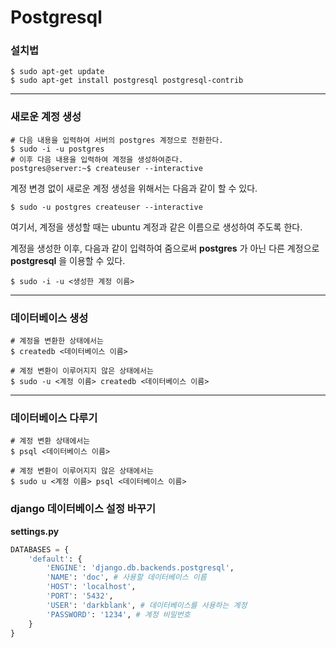 # Postgresql

### 설치법

```
$ sudo apt-get update
$ sudo apt-get install postgresql postgresql-contrib
```

---

### 새로운 계정 생성

```
# 다음 내용을 입력하여 서버의 postgres 계정으로 전환한다.
$ sudo -i -u postgres
# 이후 다음 내용을 입력하여 계정을 생성하여준다.
postgres@server:~$ createuser --interactive
```

계정 변경 없이 새로운 계정 생성을 위해서는 다음과 같이 할 수 있다.

```
$ sudo -u postgres createuser --interactive
```

여기서, 계정을 생성할 때는 ubuntu 계정과 같은 이름으로 생성하여 주도록 한다.

계정을 생성한 이후, 다음과 같이 입력하여 줌으로써 **postgres** 가 아닌 다른 계정으로 **postgresql** 을 이용할 수 있다.

```
$ sudo -i -u <생성한 계정 이름>
```

---

### 데이터베이스 생성

```
# 계정을 변환한 상태에서는
$ createdb <데이터베이스 이름>

# 계정 변환이 이루어지지 않은 상태에서는
$ sudo -u <계정 이름> createdb <데이터베이스 이름>
```

---

### 데이터베이스 다루기

```
# 계정 변환 상태에서는
$ psql <데이터베이스 이름>

# 계정 변환이 이루어지지 않은 상태에서는
$ sudo u <계정 이름> psql <데이터베이스 이름>
```

### django 데이터베이스 설정 바꾸기

**settings.py**

```python
DATABASES = {
    'default': {
        'ENGINE': 'django.db.backends.postgresql',
        'NAME': 'doc', # 사용할 데이터베이스 이름
        'HOST': 'localhost',
        'PORT': '5432',
        'USER': 'darkblank', # 데이터베이스를 사용하는 계정
        'PASSWORD': '1234', # 계정 비밀번호
    }
}
```